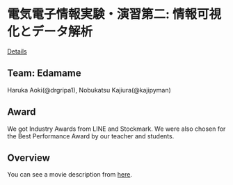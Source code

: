 # 電気電子情報実験・演習第二: 情報可視化とデータ解析 

[Details](http://yatani.jp/teaching/doku.php?id=2018infovislab:start)

## Team: Edamame
Haruka Aoki(@drgripa1), Nobukatsu Kajiura(@kajipyman)

## Award
We got Industry Awards from LINE and Stockmark.
We were also chosen for the Best Performance Award by our teacher and students. 

## Overview
You can see a movie description from [here](https://youtu.be/4QqEMkd728M).